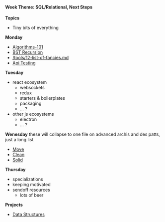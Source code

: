 <h4 class="weektheme">Week Theme: SQL/Relational, Next Steps</h4>
  
**Topics**  
  * Tiny bits of everything  
  
**Monday**  
  * [Algorithms-101](https://github.com/jankeLearning/content-md/blob/master/algorithms/03-algorithms-101.md)    
  * [BST Recursion](https://github.com/jankeLearning/content-md/blob/master/algorithms/03-BST-recursion.md)  
  * [/tools/12-list-of-fancies.md](https://github.com/jankeLearning/content-md/blob/master/tools/12-list-of-fancies.md) 
  * [Api Testing](https://github.com/jankeLearning/content-md/blob/master/testing/08-api-testing.md)  

**Tuesday**  
  * react ecosystem  
    * websockets  
    * redux  
    * starters & boilerplates  
    * packaging  
    * ... ? 
  * other js ecosystems  
    * electron  
    * ... ?

**Wenesday**   these will collapse to one file on advanced archis and des patts, just a long list
  * [Move](https://github.com/jankeLearning/content-md/blob/master/app-design/11-MOVE.md)  
  * [Clean](https://github.com/jankeLearning/content-md/blob/master/app-design/11-CLEAN.md)
  * [Solid](https://github.com/jankeLearning/content-md/blob/master/app-design/11-SOLID.md)

**Thursday**   
  * specializations  
  * keeping motivated 
  * sendoff resources  
    * lots of beer  
  


**Projects**  
  
  * [Data Structures](https://github.com/jankeLearning/projects/blob/master/03-data-structures) 



 